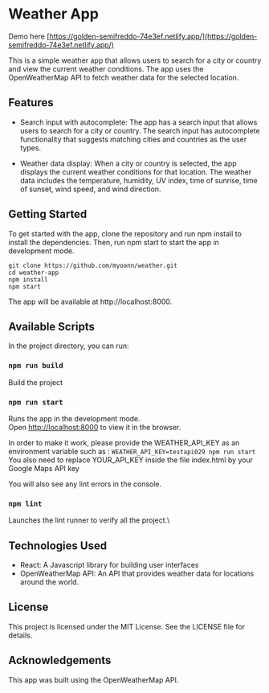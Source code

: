 # Weather App

Demo here [https://golden-semifreddo-74e3ef.netlify.app/](https://golden-semifreddo-74e3ef.netlify.app/)

This is a simple weather app that allows users to search for a city or country and view the current weather conditions. The app uses the OpenWeatherMap API to fetch weather data for the selected location.

## Features

-   Search input with autocomplete: The app has a search input that allows users to search for a city or country. The search input has autocomplete functionality that suggests matching cities and countries as the user types.

-   Weather data display: When a city or country is selected, the app displays the current weather conditions for that location. The weather data includes the temperature, humidity, UV index, time of sunrise, time of sunset, wind speed, and wind direction.

## Getting Started

To get started with the app, clone the repository and run npm install to install the dependencies. Then, run npm start to start the app in development mode.

```
git clone https://github.com/myoann/weather.git
cd weather-app
npm install
npm start
```

The app will be available at http://localhost:8000.

## Available Scripts

In the project directory, you can run:

### `npm run build`

Build the project

### `npm run start`

Runs the app in the development mode.\
Open [http://localhost:8000](http://localhost:8000) to view it in the browser.

In order to make it work, please provide the WEATHER_API_KEY as an environment variable such as : `WEATHER_API_KEY=testapi029 npm run start`
You also need to replace YOUR_API_KEY inside the file index.html by your Google Maps API key

You will also see any lint errors in the console.

### `npm lint`

Launches the lint runner to verify all the project.\

## Technologies Used

-   React: A Javascript library for building user interfaces
-   OpenWeatherMap API: An API that provides weather data for locations around the world.

## License

This project is licensed under the MIT License. See the LICENSE file for details.

## Acknowledgements

This app was built using the OpenWeatherMap API.
